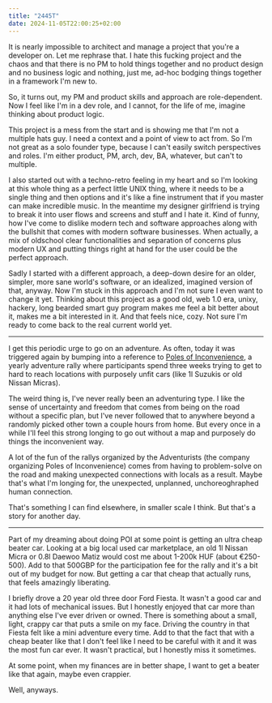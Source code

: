 ```yaml
---
title: "2445T"
date: 2024-11-05T22:00:25+02:00
---
```


It is nearly impossible to architect and manage a project that you're a developer on. Let me rephrase that. I hate this fucking project and the chaos and that there is no PM to hold things together and no product design and no business logic and nothing, just me, ad-hoc bodging things together in a framework I'm new to.

So, it turns out, my PM and product skills and approach are role-dependent. Now I feel like I'm in a dev role, and I cannot, for the life of me, imagine thinking about product logic.

This project is a mess from the start and is showing me that I'm not a multiple hats guy. I need a context and a point of view to act from. So I'm not great as a solo founder type, because I can't easily switch perspectives and roles. I'm either product, PM, arch, dev, BA, whatever, but can't to multiple.

I also started out with a techno-retro feeling in my heart and so I'm looking at this whole thing as a perfect little UNIX thing, where it needs to be a single thing and then options and it's like a fine instrument that if you master can make incredible music. In the meantime my designer girlfriend is trying to break it into user flows and screens and stuff and I hate it. Kind of funny, how I've come to dislike modern tech and software approaches along with the bullshit that comes with modern software businesses. When actually, a mix of oldschool clear functionalities and separation of concerns plus modern UX and putting things right at hand for the user could be the perfect approach.

Sadly I started with a different approach, a deep-down desire for an older, simpler, more sane world's software, or an idealized, imagined version of that, anyway. Now I'm stuck in this approach and I'm not sure I even want to change it yet. Thinking about this project as a good old, web 1.0 era, unixy, hackery, long bearded smart guy program makes me feel a bit better about it, makes me a bit interested in it. And that feels nice, cozy. Not sure I'm ready to come back to the real current world yet.

---

I get this periodic urge to go on an adventure. As often, today it was triggered again by bumping into a reference to [Poles of Inconvenience](https://www.theadventurists.com/poles-of-inconvenience/), a yearly adventure rally where participants spend three weeks trying to get to hard to reach locations with purposely unfit cars (like 1l Suzukis or old Nissan Micras).

The weird thing is, I've never really been an adventuring type. I like the sense of uncertainty and freedom that comes from being on the road without a specific plan, but I've never followed that to anywhere beyond a randomly picked other town a couple hours from home. But every once in a while I'll feel this strong longing to go out without a map and purposely do things the inconvenient way.

A lot of the fun of the rallys organized by the Adventurists (the company organizing Poles of Inconvenience) comes from having to problem-solve on the road and making unexpected connections with locals as a result. Maybe that's what I'm longing for, the unexpected, unplanned, unchoreoghraphed human connection.

That's something I can find elsewhere, in smaller scale I think. But that's a story for another day.

---

Part of my dreaming about doing POI at some point is getting an ultra cheap beater car. Looking at a big local used car marketplace, an old 1l Nissan Micra or 0.8l Daewoo Matiz would cost me about 1-200k HUF (about €250-500). Add to that 500GBP for the participation fee for the rally and it's a bit out of my budget for now. But getting a car that cheap that actually runs, that feels amazingly liberating.

I briefly drove a 20 year old three door Ford Fiesta. It wasn't a good car and it had lots of mechanical issues. But I honestly enjoyed that car more than anything else I've ever driven or owned. There is something about a small, light, crappy car that puts a smile on my face. Driving the country in that Fiesta felt like a mini adventure every time. Add to that the fact that with a cheap beater like that I don't feel like I need to be careful with it and it was the most fun car ever. It wasn't practical, but I honestly miss it sometimes.

At some point, when my finances are in better shape, I want to get a beater like that again, maybe even crappier.

Well, anyways.